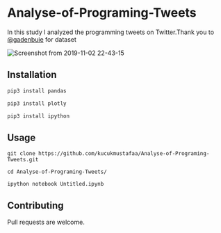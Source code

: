 # Analyse-of-Programing-Tweets

In this study I analyzed the programming tweets on Twitter.Thank you to [@gadenbuie](https://github.com/gadenbuie)
  for dataset
  
![Screenshot from 2019-11-02 22-43-15](https://user-images.githubusercontent.com/26482064/68076180-6a468500-fdc2-11e9-9e64-ed918e3986df.png)


## Installation


```bash
pip3 install pandas

pip3 install plotly

pip3 install ipython

```

## Usage

```
git clone https://github.com/kucukmustafaa/Analyse-of-Programing-Tweets.git

cd Analyse-of-Programing-Tweets/

ipython notebook Untitled.ipynb
```

## Contributing
Pull requests are welcome.

